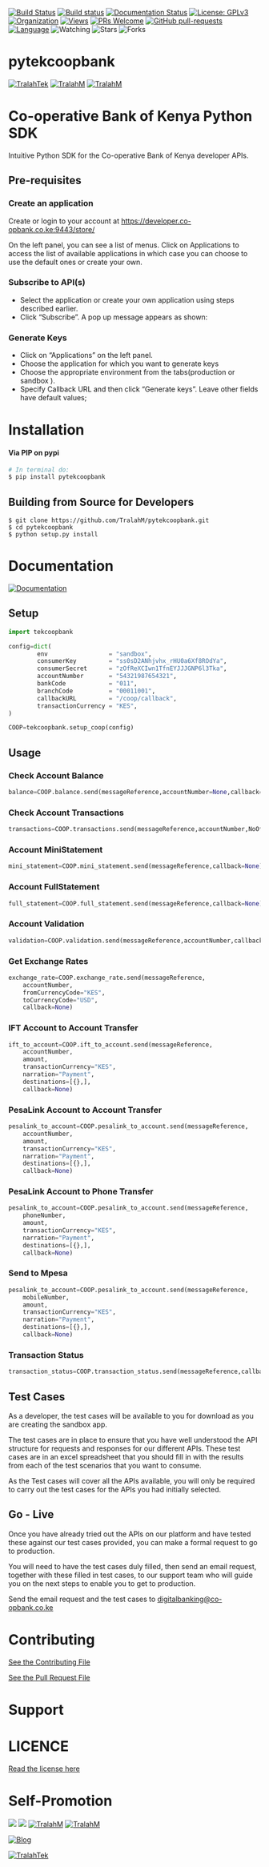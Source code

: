 
[![Build Status](https://travis-ci.com/TralahM/pytekcoopbank.svg?branch=master)](https://travis-ci.com/TralahM/pytekcoopbank)
[![Build status](https://ci.appveyor.com/api/projects/status/yvvmq5hyf7hj743a/branch/master?svg=true)](https://ci.appveyor.com/project/TralahM/pytekcoopbank/branch/master)
[![Documentation Status](https://readthedocs.org/projects/pytekcoopbank/badge/?version=latest)](https://pytekcoopbank.readthedocs.io/en/latest/?badge=latest)
[![License: GPLv3](https://img.shields.io/badge/License-GPLV2-green.svg)](https://opensource.org/licenses/GPLV2)
[![Organization](https://img.shields.io/badge/Org-TralahTek-blue.svg)](https://github.com/TralahTek)
[![Views](http://hits.dwyl.io/TralahM/pytekcoopbank.svg)](http://dwyl.io/TralahM/pytekcoopbank)
[![PRs Welcome](https://img.shields.io/badge/PRs-Welcome-brightgreen.svg?style=flat-square)](https://github.com/TralahM/pytekcoopbank/pull/)
[![GitHub pull-requests](https://img.shields.io/badge/Issues-pr-red.svg?style=flat-square)](https://github.com/TralahM/pytekcoopbank/pull/)
[![Language](https://img.shields.io/badge/Language-python-3572A5.svg)](https://github.com/TralahM)
<img title="Watching" src="https://img.shields.io/github/watchers/TralahM/pytekcoopbank?label=Watchers&color=blue&style=flat-square">
<img title="Stars" src="https://img.shields.io/github/stars/TralahM/pytekcoopbank?color=red&style=flat-square">
<img title="Forks" src="https://img.shields.io/github/forks/TralahM/pytekcoopbank?color=green&style=flat-square">

# pytekcoopbank

[![TralahTek](https://img.shields.io/badge/Organization-TralahTek-black.svg?style=for-the-badge&logo=github)](https://github.com/TralahTek)
[![TralahM](https://img.shields.io/badge/Engineer-TralahM-blue.svg?style=for-the-badge&logo=github)](https://github.com/TralahM)
[![TralahM](https://img.shields.io/badge/Maintainer-TralahM-green.svg?style=for-the-badge&logo=github)](https://github.com/TralahM)


# Co-operative Bank of Kenya Python SDK
Intuitive Python SDK for the Co-operative Bank of Kenya developer APIs.

## Pre-requisites
### Create an application
Create or login to your account at https://developer.co-opbank.co.ke:9443/store/

On the left panel, you can see a list of menus. Click on Applications to access the list of available applications in which case you can choose to use the default ones or create your own.

### Subscribe to API(s)
* Select the application or create your own application using steps described earlier.
* Click “Subscribe”. A pop up message appears as shown:

### Generate Keys
* Click on “Applications” on the left panel.
* Choose the application for which you want to generate keys
* Choose the appropriate environment from the tabs(production or sandbox ).
* Specify Callback URL and then click “Generate keys”. Leave other fields have default values;

# Installation
#### Via PIP on pypi
```bash
# In terminal do:
$ pip install pytekcoopbank
```

## Building from Source for Developers

```console
$ git clone https://github.com/TralahM/pytekcoopbank.git
$ cd pytekcoopbank
$ python setup.py install
```

# Documentation

[![Documentation](https://img.shields.io/badge/Docs-pytekcoopbank-blue.svg?style=for-the-badge)](https://github.com/TralahM/pytekcoopbank)

## Setup
```python
import tekcoopbank

config=dict(
        env                 = "sandbox",
        consumerKey         = "ss0sD2ANhjvhx_rHU0a6Xf8ROdYa",
        consumerSecret      = "zOfReXCIwn1TfnEYJJJGNP6l3Tka",
        accountNumber       = "54321987654321",
        bankCode            = "011",
        branchCode          = "00011001",
        callbackURL         = "/coop/callback",
        transactionCurrency = "KES",
)

COOP=tekcoopbank.setup_coop(config)

```

## Usage

### Check Account Balance

```python
balance=COOP.balance.send(messageReference,accountNumber=None,callback=None)
```

### Check Account Transactions

```python
transactions=COOP.transactions.send(messageReference,accountNumber,NoOfTransactions=2,callback=None)
```


### Account MiniStatement

```python
mini_statement=COOP.mini_statement.send(messageReference,callback=None)
```

### Account FullStatement

```python
full_statement=COOP.full_statement.send(messageReference,callback=None)
```


### Account Validation

```python
validation=COOP.validation.send(messageReference,accountNumber,callback=None)
```

### Get Exchange Rates

```python
exchange_rate=COOP.exchange_rate.send(messageReference,
    accountNumber,
    fromCurrencyCode="KES",
    toCurrencyCode="USD",
    callback=None)
```

### IFT Account to Account Transfer

```python
ift_to_account=COOP.ift_to_account.send(messageReference,
    accountNumber,
    amount,
    transactionCurrency="KES",
    narration="Payment",
    destinations=[{},],
    callback=None)
```

### PesaLink Account to Account Transfer

```python
pesalink_to_account=COOP.pesalink_to_account.send(messageReference,
    accountNumber,
    amount,
    transactionCurrency="KES",
    narration="Payment",
    destinations=[{},],
    callback=None)
```
### PesaLink Account to Phone Transfer

```python
pesalink_to_account=COOP.pesalink_to_account.send(messageReference,
    phoneNumber,
    amount,
    transactionCurrency="KES",
    narration="Payment",
    destinations=[{},],
    callback=None)
```
### Send to Mpesa

```python
pesalink_to_account=COOP.pesalink_to_account.send(messageReference,
    mobileNumber,
    amount,
    transactionCurrency="KES",
    narration="Payment",
    destinations=[{},],
    callback=None)
```

### Transaction Status

```python
transaction_status=COOP.transaction_status.send(messageReference,callback=None)
```



## Test Cases

As a developer, the test cases will be available to you for download as you are creating the sandbox app.

The test cases are in place to ensure that you have well understood the API structure for requests and responses for our different APIs. These test cases are in an excel spreadsheet that you should fill in with the results from each of the test scenarios that you want to consume.

As the Test cases will cover all the APIs available, you will only be required to carry out the test cases for the APIs you had initially selected.

## Go - Live

Once you have already tried out the APIs on our platform and have tested these against our test cases provided, you can make a formal request to go to production.

You will need to have the test cases duly filled, then send an email request, together with these filled in test cases, to our support team who will guide you on the next steps to enable you to get to production.

Send the email request and the test cases to digitalbanking@co-opbank.co.ke

# Contributing
[See the Contributing File](CONTRIBUTING.rst)


[See the Pull Request File](PULL_REQUEST_TEMPLATE.md)


# Support

# LICENCE

[Read the license here](LICENSE)


# Self-Promotion

[![](https://img.shields.io/badge/Github-TralahM-green?style=for-the-badge&logo=github)](https://github.com/TralahM)
[![](https://img.shields.io/badge/Twitter-%40tralahtek-red?style=for-the-badge&logo=twitter)](https://twitter.com/TralahM)
[![TralahM](https://img.shields.io/badge/Kaggle-TralahM-purple.svg?style=for-the-badge&logo=kaggle)](https://kaggle.com/TralahM)
[![TralahM](https://img.shields.io/badge/LinkedIn-TralahM-red.svg?style=for-the-badge&logo=linkedin)](https://linkedin.com/in/TralahM)


[![Blog](https://img.shields.io/badge/Blog-tralahm.tralahtek.com-blue.svg?style=for-the-badge&logo=rss)](https://tralahm.tralahtek.com)

[![TralahTek](https://img.shields.io/badge/Organization-TralahTek-cyan.svg?style=for-the-badge)](https://org.tralahtek.com)


